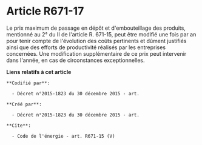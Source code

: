# Article R671-17

Le prix maximum de passage en dépôt et d'embouteillage des produits, mentionné au 2° du II de l'article R. 671-15, peut être
modifié une fois par an pour tenir compte de l'évolution des coûts pertinents et dûment justifiés ainsi que des efforts de
productivité réalisés par les entreprises concernées. Une modification supplémentaire de ce prix peut intervenir dans
l'année, en cas de circonstances exceptionnelles.

**Liens relatifs à cet article**

	**Codifié par**:

	  - Décret n°2015-1823 du 30 décembre 2015 - art.

	**Créé par**:

	  - Décret n°2015-1823 du 30 décembre 2015 - art.

	**Cite**:

	  - Code de l'énergie - art. R671-15 (V)

